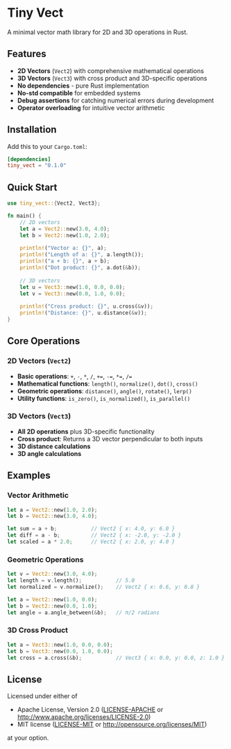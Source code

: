 # Tiny Vect

A minimal vector math library for 2D and 3D operations in Rust.

## Features

- **2D Vectors** (`Vect2`) with comprehensive mathematical operations
- **3D Vectors** (`Vect3`) with cross product and 3D-specific operations
- **No dependencies** - pure Rust implementation
- **No-std compatible** for embedded systems
- **Debug assertions** for catching numerical errors during development
- **Operator overloading** for intuitive vector arithmetic

## Installation

Add this to your `Cargo.toml`:

```toml
[dependencies]
tiny_vect = "0.1.0"
```

## Quick Start

```rust
use tiny_vect::{Vect2, Vect3};

fn main() {
    // 2D vectors
    let a = Vect2::new(3.0, 4.0);
    let b = Vect2::new(1.0, 2.0);
    
    println!("Vector a: {}", a);
    println!("Length of a: {}", a.length());
    println!("a + b: {}", a + b);
    println!("Dot product: {}", a.dot(&b));
    
    // 3D vectors
    let u = Vect3::new(1.0, 0.0, 0.0);
    let v = Vect3::new(0.0, 1.0, 0.0);
    
    println!("Cross product: {}", u.cross(&v));
    println!("Distance: {}", u.distance(&v));
}
```

## Core Operations

### 2D Vectors (`Vect2`)

- **Basic operations**: `+`, `-`, `*`, `/`, `+=`, `-=`, `*=`, `/=`
- **Mathematical functions**: `length()`, `normalize()`, `dot()`, `cross()`
- **Geometric operations**: `distance()`, `angle()`, `rotate()`, `lerp()`
- **Utility functions**: `is_zero()`, `is_normalized()`, `is_parallel()`

### 3D Vectors (`Vect3`)

- **All 2D operations** plus 3D-specific functionality
- **Cross product**: Returns a 3D vector perpendicular to both inputs
- **3D distance calculations**
- **3D angle calculations**

## Examples

### Vector Arithmetic

```rust
let a = Vect2::new(1.0, 2.0);
let b = Vect2::new(3.0, 4.0);

let sum = a + b;           // Vect2 { x: 4.0, y: 6.0 }
let diff = a - b;          // Vect2 { x: -2.0, y: -2.0 }
let scaled = a * 2.0;      // Vect2 { x: 2.0, y: 4.0 }
```

### Geometric Operations

```rust
let v = Vect2::new(3.0, 4.0);
let length = v.length();           // 5.0
let normalized = v.normalize();    // Vect2 { x: 0.6, y: 0.8 }

let a = Vect2::new(1.0, 0.0);
let b = Vect2::new(0.0, 1.0);
let angle = a.angle_between(&b);   // π/2 radians
```

### 3D Cross Product

```rust
let a = Vect3::new(1.0, 0.0, 0.0);
let b = Vect3::new(0.0, 1.0, 0.0);
let cross = a.cross(&b);           // Vect3 { x: 0.0, y: 0.0, z: 1.0 }
```

## License

Licensed under either of

- Apache License, Version 2.0 ([LICENSE-APACHE](LICENSE-APACHE) or http://www.apache.org/licenses/LICENSE-2.0)
- MIT license ([LICENSE-MIT](LICENSE-MIT) or http://opensource.org/licenses/MIT)

at your option.
